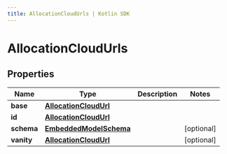 ```yaml
---
title: AllocationCloudUrls | Kotlin SDK
---
```




# AllocationCloudUrls

## Properties
Name | Type | Description | Notes
------------ | ------------- | ------------- | -------------
**base** | [**AllocationCloudUrl**](AllocationCloudUrl) |  | 
**id** | [**AllocationCloudUrl**](AllocationCloudUrl) |  | 
**schema** | [**EmbeddedModelSchema**](EmbeddedModelSchema) |  |  [optional]
**vanity** | [**AllocationCloudUrl**](AllocationCloudUrl) |  |  [optional]




